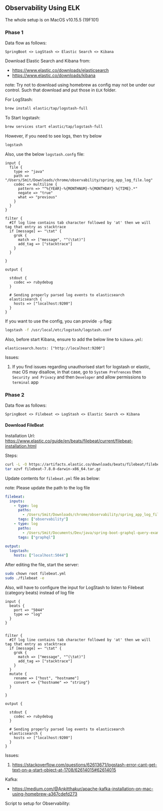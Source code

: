 ## Observability Using ELK

The whole setup is on MacOS v10.15.5 (19F101)

### Phase 1

Data flow as follows:
```
SpringBoot <> LogStash <> Elastic Search <> Kibana
```

Download Elastic Search and Kibana from:
- https://www.elastic.co/downloads/elasticsearch
- https://www.elastic.co/downloads/kibana

note: Try not to download using homebrew as config may not be under our control. Such that download and put those in `ELK` folder.

For LogStash:
```bash
brew install elastic/tap/logstash-full
```

To Start logstash:
```bash
brew services start elastic/tap/logstash-full
```

However, if you need to see logs, then try below
```bash
logstash
```

Also, use the below `logstash.confg` file:
```
input {
  file {
    type => "java"
    path => "/Users/Smit/Downloads/chrome/observability/spring_app_log_file.log"
    codec => multiline {
      pattern => "^%{YEAR}-%{MONTHNUM}-%{MONTHDAY} %{TIME}.*"
      negate => "true"
      what => "previous"
    }
  }
}
 
filter {
  #If log line contains tab character followed by 'at' then we will tag that entry as stacktrace
  if [message] =~ "\tat" {
    grok {
      match => ["message", "^(\tat)"]
      add_tag => ["stacktrace"]
    }
  }
 
}
 
output {
   
  stdout {
    codec => rubydebug
  }
 
  # Sending properly parsed log events to elasticsearch
  elasticsearch {
    hosts => ["localhost:9200"]
  }
}
```

If you want to use the config, you can provide `-p` flag:
```bash
logstash -f /usr/local/etc/logstash/logstash.conf
```

Also, before start Kibana, ensure to add the below line to `kibana.yml`:
```
elasticsearch.hosts: ["http://localhost:9200"]
```

Issues:
1. If you find issues regarding unauthorised start for logstash or elastic, mac OS may disallow, in that case, go to `System Prefrences` then `Security and Privacy` and then `Developer` and allow permissions to `terminal` app



### Phase 2

Data flow as follows:
```
SpringBoot <> Filebeat <> LogStash <> Elastic Search <> Kibana
```


#### Download FileBeat
Installation Url: https://www.elastic.co/guide/en/beats/filebeat/current/filebeat-installation.html

Steps:
```bash
curl -L -O https://artifacts.elastic.co/downloads/beats/filebeat/filebeat-7.8.0-darwin-x86_64.tar.gz
tar xzvf filebeat-7.8.0-darwin-x86_64.tar.gz
```

Update contents for `filebeat.yml` file as below:

note: Please update the path to the log file
```yaml
filebeat:
  inputs:
    - type: log
      paths:
        - /Users/Smit/Downloads/chrome/observability/spring_app_log_file.log
      tags: ["observability"]
    - type: log
      paths:
        - /Users/Smit/Documents/Dev/java/spring-boot-graphql-query-example/spring_app_log_file.log
      tags: ["graphql"]
      
output:
  logstash:
    hosts: ["localhost:5044"]
```

After editing the file, start the server:
```bash
sudo chown root filebeat.yml
sudo ./filebeat -e
```

Also, will have to configure the input for LogStash to listen to Filebeat (category beats) instead of log file
```
input {
  beats {
    port => "5044"
	type => "log"
  }
}

 
filter {
  #If log line contains tab character followed by 'at' then we will tag that entry as stacktrace
  if [message] =~ "\tat" {
    grok {
      match => ["message", "^(\tat)"]
      add_tag => ["stacktrace"]
    }
  }
  mutate {
    rename => ["host", "hostname"]
    convert => {"hostname" => "string"} 
  }
 
}
 
output {
   
  stdout {
    codec => rubydebug
  }
 
  # Sending properly parsed log events to elasticsearch
  elasticsearch {
    hosts => ["localhost:9200"]
  }
}
```

Issues:
1. https://stackoverflow.com/questions/62613671/logstash-error-cant-get-text-on-a-start-object-at-1708/62614015#62614015


Kafka:
- https://medium.com/@Ankitthakur/apache-kafka-installation-on-mac-using-homebrew-a367cdefd273


Script to setup for Observability:
```yaml

```
